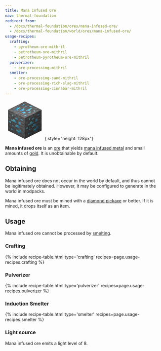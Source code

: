 ```yaml
---
title: Mana Infused Ore
nav: thermal-foundation
redirect_from:
  - /docs/thermal-foundation/ores/mana-infused-ore/
  - /docs/thermal-foundation/world/ores/mana-infused-ore/
usage-recipes:
  crafting:
    - pyrotheum-ore-mithril
    - petrotheum-ore-mithril
    - petrotheum-pyrotheum-ore-mithril
  pulverizer:
    - ore-processing-mithril
  smelter:
    - ore-processing-sand-mithril
    - ore-processing-rich-slag-mithril
    - ore-processing-cinnabar-mithril
---
```


![Mana Infused ore](/assets/images/thermal-foundation/ore-mithril.png){:style="height: 128px"}


**Mana infused ore** is an [ore](https://minecraft.gamepedia.com/Ore) that
yields [mana infused metal](/docs/mana-infused-ingot/) and small amounts of
[gold](https://minecraft.gamepedia.com/Gold_Ingot). It is unobtainable by
default.


Obtaining
---------

Mana infused ore does not occur in the world by default, and thus cannot be
legitimately obtained. However, it may be configured to generate in the world in
modpacks.

Mana infused ore must be mined with a [diamond
pickaxe](https://minecraft.gamepedia.com/Pickaxe) or better. If it is mined, it
drops itself as an item.


Usage
-----

Mana infused ore cannot be processed by
[smelting](https://minecraft.gamepedia.com/Smelting).

### Crafting
{% include recipe-table.html type='crafting' recipes=page.usage-recipes.crafting %}

### Pulverizer
{% include recipe-table.html type='pulverizer' recipes=page.usage-recipes.pulverizer %}

### Induction Smelter
{% include recipe-table.html type='smelter' recipes=page.usage-recipes.smelter %}

### Light source
Mana infused ore emits a light level of 8.
